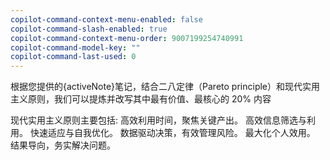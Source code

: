 ```yaml
---
copilot-command-context-menu-enabled: false
copilot-command-slash-enabled: true
copilot-command-context-menu-order: 9007199254740991
copilot-command-model-key: ""
copilot-command-last-used: 0
---
```

根据您提供的{activeNote}笔记，结合二八定律（Pareto principle）和现代实用主义原则，我们可以提炼并改写其中最有价值、最核心的 20% 内容

现代实用主义原则主要包括:
高效利用时间，聚焦关键产出。
高效信息筛选与利用。
快速适应与自我优化。
数据驱动决策，有效管理风险。
最大化个人效用。
结果导向，务实解决问题。